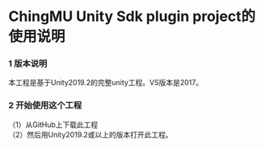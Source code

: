 # ChingMU Unity Sdk plugin project的使用说明

### 1 版本说明
本工程是基于Unity2019.2的完整unity工程。VS版本是2017。
### 2 开始使用这个工程
（1）从GitHub上下载此工程<br>
（2）然后用Unity2019.2或以上的版本打开此工程。
